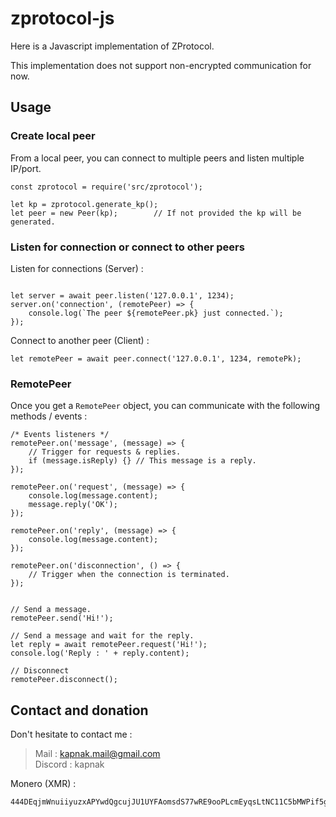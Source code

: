 # zprotocol-js

Here is a Javascript implementation of ZProtocol.

This implementation does not support non-encrypted communication for now.

## Usage

### Create local peer
From a local peer, you can connect to multiple peers and listen multiple IP/port.

```JS
const zprotocol = require('src/zprotocol');

let kp = zprotocol.generate_kp();
let peer = new Peer(kp);        // If not provided the kp will be generated.
```

### Listen for connection or connect to other peers
Listen for connections (Server) :
```JS

let server = await peer.listen('127.0.0.1', 1234);
server.on('connection', (remotePeer) => {
    console.log(`The peer ${remotePeer.pk} just connected.`);
});
```

Connect to another peer (Client) :
```JS
let remotePeer = await peer.connect('127.0.0.1', 1234, remotePk);
```

### RemotePeer
Once you get a `RemotePeer` object, you can communicate with the following methods / events :
```JS
/* Events listeners */
remotePeer.on('message', (message) => {
    // Trigger for requests & replies.
    if (message.isReply) {} // This message is a reply.
});

remotePeer.on('request', (message) => {
    console.log(message.content);
    message.reply('OK');
});

remotePeer.on('reply', (message) => {
    console.log(message.content);
});

remotePeer.on('disconnection', () => {
    // Trigger when the connection is terminated.
});


// Send a message.
remotePeer.send('Hi!');

// Send a message and wait for the reply.
let reply = await remotePeer.request('Hi!');
console.log('Reply : ' + reply.content);

// Disconnect
remotePeer.disconnect();
```

## Contact and donation

Don't hesitate to contact me :
> Mail : kapnak.mail@gmail.com  
> Discord : kapnak


Monero (XMR) :
```
444DEqjmWnuiiyuzxAPYwdQgcujJU1UYFAomsdS77wRE9ooPLcmEyqsLtNC11C5bMWPif5gcc7o6gMFXvvQQEbVVN6CNnBT
```
